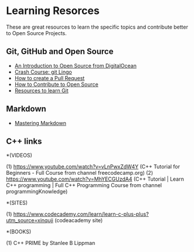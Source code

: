 # Learning Resorces

These are great resources to learn the specific topics and contribute better to Open Source Projects.

## Git, GitHub and Open Source

* [An Introduction to Open Source from DigitalOcean](https://www.digitalocean.com/community/tutorial_series/an-introduction-to-open-source)
* [Crash Course: git Lingo](https://dev.to/tvanblargan/crash-course-git-lingo-1enj)
* [How to create a Pull Request](https://www.digitalocean.com/community/tutorials/how-to-create-a-pull-request-on-github)
* [How to Contribute to Open Source](https://opensource.guide/how-to-contribute/)
* [Resources to learn Git](https://try.github.io/)

## Markdown

* [Mastering Markdown](https://guides.github.com/features/mastering-markdown/)

## C++ links

*(VIDEOS)

(1) https://www.youtube.com/watch?v=vLnPwxZdW4Y
    (C++ Tutorial for Beginners - Full Course from channel freecodecamp.org)
(2) https://www.youtube.com/watch?v=MhYECGUzdA4
    (C++ Tutorial | Learn C++ programming | Full C++ Programming Course from channel programmingKnowledge)

*(SITES)

(1) https://www.codecademy.com/learn/learn-c-plus-plus?utm_source=xinquji
    (codeacademy site)

*(BOOKS)

(1) C++ PRIME by Stanlee B Lippman
